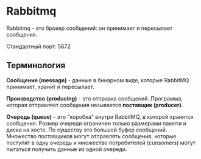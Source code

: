# Rabbitmq

Rabbitmq - это брокер сообщений: он принимает и пересылает сообщения.

Стандартный порт: 5672

## Терминология

__Сообщение (message)__ - данные в бинарном виде, которые RabbitMQ принимает, хранит и пересылает.

__Производство (producing)__ - это отправка сообщений. Программа, которая отправляет сообщения называется __поставщик (producer)__.

__Очередь (queue)__ - это "коробка" внутри RabbitMQ, в которой хранятся сообщения. Размер очереди ограничен только размерами памяти и диска на хосте. По существу это большой буфер сообщений. Множество поставщиков могут отправлять сообщения, которые поступят в одну очередь и множество потребителей (cunsomers) могут пытаться получить данные из одной очереди.
